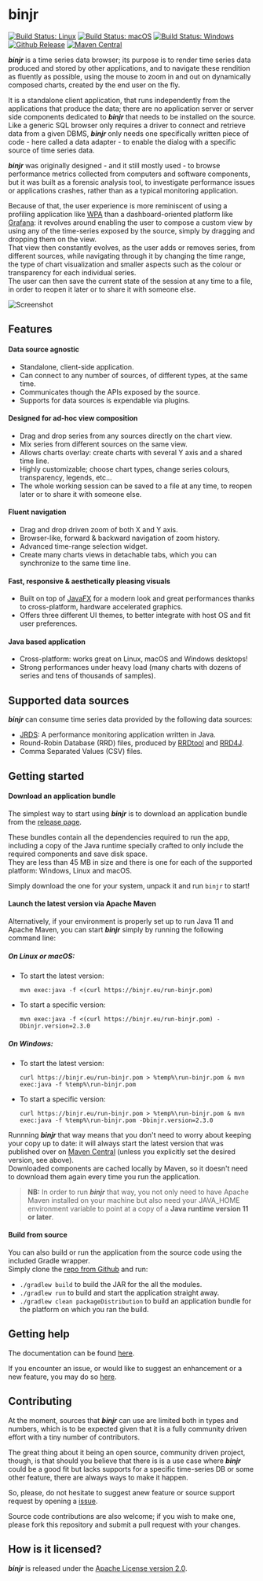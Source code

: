 # binjr 

[![Build Status: Linux](https://img.shields.io/travis/binjr/binjr.svg?logo=linux&logoColor=white&style=flat-square)](https://travis-ci.org/binjr/binjr)
[![Build Status: macOS](https://img.shields.io/travis/binjr/binjr.svg?logo=apple&logoColor=white&style=flat-square)](https://travis-ci.org/binjr/binjr)
[![Build Status: Windows](https://img.shields.io/appveyor/ci/fthevenet/binjr.svg?logo=windows&style=flat-square)](https://ci.appveyor.com/project/fthevenet/binjr/branch/master)
[![Github Release](https://img.shields.io/github/release/binjr/binjr.svg?style=flat-square)](https://github.com/binjr/binjr/releases/latest)
[![Maven Central](https://img.shields.io/maven-central/v/eu.binjr/binjr-core.svg?label=Maven%20Central&style=flat-square)](https://search.maven.org/search?q=g:%22eu.binjr%22)




***binjr*** is a time series data browser; its purpose is to render time series data produced and stored by 
other applications, and to navigate these rendition as fluently as possible, using the mouse to zoom in and out on
dynamically composed charts, created by the end user on the fly.
 
It is a standalone client application, that runs independently from the applications that produce the data; there are
no application server or server side components dedicated to ***binjr*** that needs to be installed on the source.   
Like a generic SQL browser only requires a driver to connect and retrieve data from a given DBMS, ***binjr*** 
only needs one specifically written piece of code - here called a data adapter - to enable the dialog with a specific 
source of time series data.

***binjr*** was originally designed - and it still mostly used - to browse performance metrics collected from computers 
and software components, but it was built as a forensic analysis tool, to investigate performance issues or applications
crashes, rather than as a typical monitoring application.   

Because of that, the user experience is more reminiscent of using a profiling application like [WPA](https://docs.microsoft.com/en-us/windows-hardware/test/wpt/windows-performance-analyzer) 
than a dashboard-oriented platform like [Grafana](https://grafana.com/): it revolves around enabling the user to compose
a custom view by using any of the time-series exposed by the source, simply by dragging and dropping them on the view.  
That view then constantly evolves, as the user adds or removes series, from different sources, while navigating through 
it by changing the time range, the type of chart visualization and smaller aspects such as the colour or 
transparency for each individual series.  
The user can then save the current state of the session at any time to a file, in order to reopen it later or to share it 
with someone else.

![Screenshot](https://binjr.eu/assets/images/screenshot06.png)

## Features

#### Data source agnostic
  * Standalone, client-side application.
  * Can connect to any number of sources, of different types, at the same time.
  * Communicates though the APIs exposed by the source. 
  * Supports for data sources is expendable via plugins.
   
####  Designed for ad-hoc view composition
  * Drag and drop series from any sources directly on the chart view.
  * Mix series from different sources on the same view.
  * Allows charts overlay: create charts with several Y axis and a shared time line.
  * Highly customizable; choose chart types, change series colours, transparency, legends, etc...
  * The whole working session can be saved to a file at any time, to reopen later or to share it with someone else.  
   
####  Fluent navigation 
  * Drag and drop driven zoom of both X and Y axis.
  * Browser-like, forward & backward navigation of zoom history.
  * Advanced time-range selection widget.
  * Create many charts views in detachable tabs, which you can synchronize to the same time line.
  
####  Fast, responsive & aesthetically pleasing visuals
  * Built on top of [JavaFX](https://openjfx.io/) for a modern look and great performances thanks to cross-platform, hardware accelerated graphics.
  * Offers three different UI themes, to better integrate with host OS and fit user preferences.
    
####  Java based application 
  * Cross-platform: works great on Linux, macOS and Windows desktops!
  * Strong performances under heavy load (many charts with dozens of series and tens of thousands of samples).  

  
## Supported data sources

***binjr*** can consume time series data provided by the following data sources:

* [JRDS](http://jrds.fr): A performance monitoring application written in Java.
* Round-Robin Database (RRD) files, produced by [RRDtool](https://oss.oetiker.ch/rrdtool/) and [RRD4J](https://github.com/rrd4j/rrd4j).
* Comma Separated Values (CSV) files.

## Getting started

#### Download an application bundle

The simplest way to start using ***binjr*** is to download an application bundle from the [release page](https://github.com/binjr/binjr/releases/latest).  

These bundles contain all the dependencies required to run the app, including a copy of the Java runtime specially 
crafted to only include the required components and save disk space.  
They are less than 45 MB in size and there is one for each of the supported platform: Windows, Linux and macOS.

Simply download the one for your system, unpack it and run `binjr` to start!

#### Launch the latest version via Apache Maven
 
Alternatively, if your environment is properly set up to run Java 11 and Apache Maven, you can start ***binjr*** simply by running the following command line:

##### On Linux or macOS:

* To start the latest version:
  ```
  mvn exec:java -f <(curl https://binjr.eu/run-binjr.pom)
  ```
* To start a specific version:
  ```
  mvn exec:java -f <(curl https://binjr.eu/run-binjr.pom) -Dbinjr.version=2.3.0
  ```
  
##### On Windows:

* To start the latest version:
  ```
  curl https://binjr.eu/run-binjr.pom > %temp%\run-binjr.pom & mvn exec:java -f %temp%\run-binjr.pom  
  ```
* To start a specific version:
  ```
  curl https://binjr.eu/run-binjr.pom > %temp%\run-binjr.pom & mvn exec:java -f %temp%\run-binjr.pom -Dbinjr.version=2.3.0
  ```
  
Runnning ***binjr*** that way means that you don't need to worry about keeping your copy up to date: it will always start 
the latest version that was published over on [Maven Central](https://search.maven.org/search?q=g:%22eu.binjr%22) 
(unless you explicitly set the desired version, see above).   
Downloaded components are cached locally by Maven, so it doesn't need to download them again every time you 
run the application.

> **NB:** In order to run ***binjr*** that way, you not only need to have Apache Maven installed on your 
> machine but also need your JAVA_HOME environment variable to point at a copy of a __Java runtime version 11 or later__.

#### Build from source

You can also build or run the application from the source code using the included Gradle wrapper.  
Simply clone the [repo from Github](https://github.com/binjr/binjr/) and run:
* `./gradlew build` to build the JAR for the all the modules.
* `./gradlew run` to build and start the application straight away.
* `./gradlew clean packageDistribution` to build an application bundle for the platform on which you ran the build.
  
## Getting help

The documentation can be found [here](https://github.com/binjr/binjr/wiki/Reference).

If you encounter an issue, or would like to suggest an enhancement or a new feature, you may do so [here](https://github.com/binjr/binjr/issues).

## Contributing

At the moment, sources that ***binjr*** can use are limited both in types and numbers, which is to be expected given 
that it is a fully community driven effort with a tiny number of contributors.  

The great thing about it being an open source, community driven project, though, is that should you believe that there is 
 is a use case where ***binjr*** could be a good fit but lacks supports for a specific time-series DB or some other feature,
 there are always ways to make it happen.
 
So, please, do not hesitate to suggest anew  feature or source support request by opening a [issue](https://github.com/binjr/binjr/issues). 
 
Source code contributions are also welcome; if you wish to make one, please fork this repository and submit a pull request
with your changes. 


## How is it licensed?

***binjr*** is released under the [Apache License version 2.0](https://github.com/binjr/binjr/blob/master/LICENSE.md).




